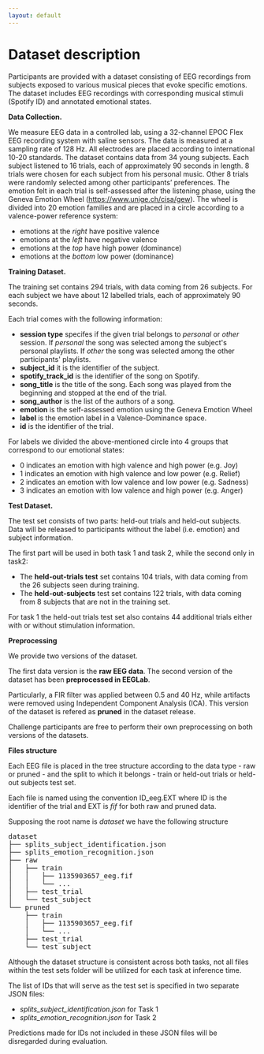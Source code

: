```yaml
---
layout: default
---
```


# Dataset description

Participants are provided with a dataset consisting of EEG recordings from subjects exposed to various musical pieces that evoke specific emotions. The dataset includes EEG recordings with corresponding musical stimuli (Spotify ID) and annotated emotional states.

**Data Collection.** 

We measure EEG data in a controlled lab, using a 32-channel EPOC Flex EEG recording system with saline sensors. The data is measured at a sampling rate of 128 Hz. All electrodes are placed according to international 10-20 standards. The dataset contains data from 34 young subjects. Each subject listened to 16 trials, each of approximately 90 seconds in length. 8 trials were chosen for each subject from his personal music. Other 8 trials were randomly selected among other participants’ preferences. The emotion felt in each trial is self-assessed after the listening phase, using the Geneva Emotion Wheel (https://www.unige.ch/cisa/gew). 
The wheel is divided into 20 emotion families and are placed in a circle according to a valence-power reference system:
- emotions at the *right* have positive valence
- emotions at the *left* have negative valence
- emotions at the *top* have high power (dominance)
- emotions at the *bottom* low power (dominance)

**Training Dataset.** 

The training set contains 294 trials, with data coming from 26 subjects. For each subject we have about 12 labelled trials, each of approximately 90 seconds.

Each trial comes with the following information:

- **session type** specifes if the given trial belongs to *personal* or *other* session. If *personal* the song was selected among the subject's personal playlists. If *other* the song was selected among the other participants' playlists.
- **subject_id** it is the identifier of the subject.
- **spotify_track_id** is the identifier of the song on Spotify.
- **song_title** is the title of the song. Each song was played from the beginning and stopped at the end of the trial.
- **song_author** is the list of the authors of a song.
- **emotion** is the self-assessed emotion using the Geneva Emotion Wheel
- **label** is the emotion label in a Valence-Dominance space.
- **id** is the identifier of the trial.

For labels we divided the above-mentioned circle into 4 groups that correspond to our emotional states:
- 0 indicates an emotion with high valence and high power (e.g. Joy)
- 1 indicates an emotion with high valence and low power (e.g. Relief)
- 2 indicates an emotion with low valence and low power (e.g. Sadness)
- 3 indicates an emotion with low valence and high power (e.g. Anger) 

**Test Dataset.** 

The test set consists of two parts: held-out trials and held-out subjects. Data will be released to participants without the label (i.e. emotion) and subject information. 

The first part will be used in both task 1 and task 2, while the second only in task2:
-	The **held-out-trials test** set contains 104 trials, with data coming from the 26 subjects seen during training. 
-	The **held-out-subjects** test set contains 122 trials, with data coming from 8 subjects that are not in the training set.

For task 1 the held-out trials test set also contains 44 additional trials either with or without stimulation information.

**Preprocessing**

We provide two versions of the dataset. 

The first data version is the **raw EEG data**. The second version of the dataset has been **preprocessed in EEGLab**.

Particularly, a FIR filter was applied between 0.5 and 40 Hz, while artifacts were removed using Independent Component Analysis (ICA). This version of the dataset is refered as **pruned** in the dataset release.

Challenge participants are free to perform their own preprocessing on both versions of the datasets.

**Files structure**

Each EEG file is placed in the tree structure according to the data type - raw or pruned - and the split to which it belongs - train or held-out trials or held-out subjects test set.

Each file is named using the convention ID_eeg.EXT where ID is the identifier of the trial and EXT is *fif* for both raw and pruned data.

Supposing the root name is *dataset* we have the following structure

<pre>
dataset
├── splits_subject_identification.json
├── splits_emotion_recognition.json
├── raw
│   ├── train
│   │   ├── 1135903657_eeg.fif
│   │   └── ...
│   ├── test_trial 
│   └── test_subject       
└── pruned
    ├── train
    │   ├── 1135903657_eeg.fif
    │   └── ...
    ├── test_trial 
    └── test_subject
</pre>

Although the dataset structure is consistent across both tasks, not all files within the test sets folder will be utilized for each task at inference time. 

The list of IDs that will serve as the test set is specified in two separate JSON files: 
- *splits_subject_identification.json* for Task 1 
- *splits_emotion_recognition.json* for Task 2

Predictions made for IDs not included in these JSON files will be disregarded during evaluation.